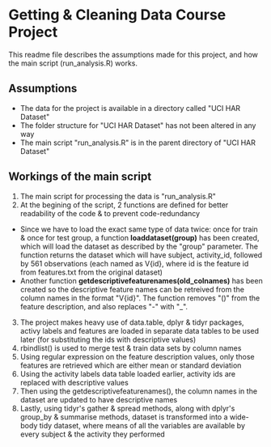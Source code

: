 # Getting & Cleaning Data Course Project

This readme file describes the assumptions made for this project, and how the main script (run_analysis.R) works.

## Assumptions
* The data for the project is available in a directory called "UCI HAR Dataset"
* The folder structure for "UCI HAR Dataset" has not been altered in any way
* The main script "run_analysis.R" is in the parent directory of "UCI HAR Dataset"

## Workings of the main script
1. The main script for processing the data is "run_analysis.R"
2. At the begining of the script, 2 functions are defined for better readability of the code & to prevent code-redundancy
  * Since we have to load the exact same type of data twice: once for train & once for test group, a function **loaddataset(group)** has been created, which will load the dataset as described by the "group" parameter. The function returns the dataset which will have subject, activity_id, followed by 561 observations (each named as V{id}, where id is the feature id from features.txt from the original dataset)
  * Another function **getdescriptivefeaturenames(old_colnames)** has been created so the descriptive feature names can be retreived from the column names in the format "V{id}". The function removes "()" from the feature description, and also replaces "-" with "_".
3. The project makes heavy use of data.table, dplyr & tidyr packages, activy labels and features are loaded in separate data tables to be used later (for substituting the ids with descriptive values)
4. rbindlist() is used to merge test & train data sets by column names
5. Using regular expression on the feature description values, only those features are retrieved which are either mean or standard deviation
6. Using the activity labels data table loaded earlier, activity ids are replaced with descriptive values
7. Then using the getdescriptivefeaturenames(), the column names in the dataset are updated to have descriptive names
8. Lastly, using tidyr's gather & spread methods, along with dplyr's group_by & summarise methods, dataset is transformed into a wide-body tidy dataset, where means of all the variables are available by every subject & the activity they performed